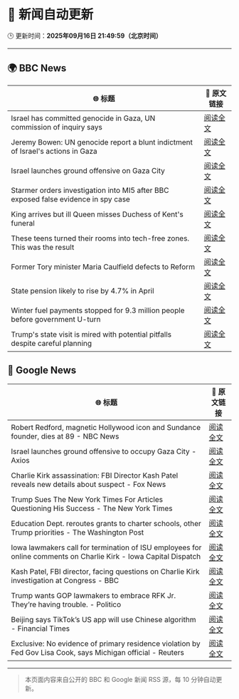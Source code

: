 # 🧠 新闻自动更新

🕒 更新时间：**2025年09月16日 21:49:59（北京时间）**

---

## 🌍 BBC News

| 🌐 标题 | 🔗 原文链接 |
|--------|-------------|
| Israel has committed genocide in Gaza, UN commission of inquiry says | [阅读全文](https://www.bbc.com/news/articles/c8641wv0n4go?at_medium=RSS&at_campaign=rss) |
| Jeremy Bowen: UN genocide report a blunt indictment of Israel's actions in Gaza | [阅读全文](https://www.bbc.com/news/articles/c0m4rxjppl8o?at_medium=RSS&at_campaign=rss) |
| Israel launches ground offensive on Gaza City | [阅读全文](https://www.bbc.com/news/articles/c749q1245pwo?at_medium=RSS&at_campaign=rss) |
| Starmer orders investigation into MI5 after BBC exposed false evidence in spy case | [阅读全文](https://www.bbc.com/news/articles/cn834zwe83lo?at_medium=RSS&at_campaign=rss) |
| King arrives but ill Queen misses Duchess of Kent's funeral | [阅读全文](https://www.bbc.com/news/articles/cpq5eynnn8ro?at_medium=RSS&at_campaign=rss) |
| These teens turned their rooms into tech-free zones. This was the result | [阅读全文](https://www.bbc.com/news/articles/c1lelqg0jy3o?at_medium=RSS&at_campaign=rss) |
| Former Tory minister Maria Caulfield defects to Reform | [阅读全文](https://www.bbc.com/news/articles/c1wg3zx4r0qo?at_medium=RSS&at_campaign=rss) |
| State pension likely to rise by 4.7% in April | [阅读全文](https://www.bbc.com/news/articles/c62lnzdndkeo?at_medium=RSS&at_campaign=rss) |
| Winter fuel payments stopped for 9.3 million people before government U-turn | [阅读全文](https://www.bbc.com/news/articles/cgrq5049j0yo?at_medium=RSS&at_campaign=rss) |
| Trump's state visit is mired with potential pitfalls despite careful planning | [阅读全文](https://www.bbc.com/news/articles/c4gw25w9841o?at_medium=RSS&at_campaign=rss) |

## 📰 Google News

| 🌐 标题 | 🔗 原文链接 |
|--------|-------------|
| Robert Redford, magnetic Hollywood icon and Sundance founder, dies at 89 - NBC News | [阅读全文](https://news.google.com/rss/articles/CBMiswFBVV95cUxNWENZVjBGQjlZZ0Y2UnRlbEFNa1AyZlZ5WGFQNngtLVlQM19yaEtYZ0RoNjM0d055R2doYmhIV3h1S2RFY2N6VWFUdTYtNFRScWpkWW5iSEVYbUdRbVRWYnlhbEdRRmU3R0dyUUUxNlBicG05SEMxS0owR0duSmxtN01SemtCMllSWW1INVE5YVRXR2tMMWxIdUVseHBsTy1HSHBnLVA5WGFGbGRUMGpxdFZSd9IBVEFVX3lxTFB1YWhtTEpsWDdjT0VIdjdMSjVqWnF0R1A0WHB2Z29rNEJ2TFg2X0RqazUzc3N3Z0dsZG0wV3o3Ny1rOHhhbk1QNTlkci1uS3k3eVFGcg?oc=5) |
| Israel launches ground offensive to occupy Gaza City - Axios | [阅读全文](https://news.google.com/rss/articles/CBMigwFBVV95cUxPNHBLcm1aT2xqWjh0Yi1Tay1GbGg2WU05bHhoS0VUU0pvYnB4elB4N01pUFNONUdwZHZ2NHJJQng4Tm5EWVFkVExOeXpacEppZXdTRTAwM2Q4RU1lVjl4X2R3YmNiYnJwa256UThlcW9WaVBiU1pkdHFQWGUzZ1c5RmR5QQ?oc=5) |
| Charlie Kirk assassination: FBI Director Kash Patel reveals new details about suspect - Fox News | [阅读全文](https://news.google.com/rss/articles/CBMiogFBVV95cUxQMXRoVWVlYVBCcWFKSm9ELWVxclFmc0tJQ3RVT3lFeGdad041blpSMXFJSzZWYTZVT0FQclBVeDZicS1VT0NKbXJtbmZ4UTRMZUFvdDNjTUdTZTVJMHFhbG5lVUhXSk1DMXR4VE5QRDMyZlJYYVdPUktBR2VyLVhBVF85Sl9KWG9jUGNwT2RmdmdJMDM1bFNoWHNDRDFRdE5KVWfSAacBQVVfeXFMTnhrUDJFYWJvMUEyYkpfUjl1UWNtWlI0S2xIZFl0bDI0YjFQT2EwMkgwMm1SZy1PbklrRlNqZVBUclRmTjNLRlktOUpiQ0JEZWVqc0wtdE5GaE5FOGhqNGFseHFuQ1lEWHRFTzU3SXVycXhNYzlQbE1JLTFfc0xJekJWSGV3SU92V3FvbGNOS05sUzRPeFlpSjdzSGg0emszaTlEU2lFSDg?oc=5) |
| Trump Sues The New York Times For Articles Questioning His Success - The New York Times | [阅读全文](https://news.google.com/rss/articles/CBMiiwFBVV95cUxNVk1XUHJJQ3RjcjB2WVhSdlZFN1dGT3hfeHlmdTFwNUlUVzUyb0djVXRfSkowNzQtQklld0pfVlNBTWstMkN1VnZuUHFjWEdVTzNSSEYzcUNIVUgzTGl3a3lCMzFTUW5MNU5VUWlXNTVvaDBFUlEzZXM1ODd1QVk3dmcybE9udXN2T3d3?oc=5) |
| Education Dept. reroutes grants to charter schools, other Trump priorities - The Washington Post | [阅读全文](https://news.google.com/rss/articles/CBMilgFBVV95cUxQckZ0SE1WOWdqZFI3S2hYTWg2LV9kbTNwZ1BnTmFvX0djSV9CalYyb0J3NW4tTWpHenVFZWNyR1Y3N3g3OXd4RmRRRkN3M1dBTUdWcWZtUVlMaTg1TDhaMl9JOE9NbzlwYjNGaENTSnRnOVJwYTJVZmZoMzB2anJqQW1NNTRjQlB6RjdraGpHNmFSTWVIVlE?oc=5) |
| Iowa lawmakers call for termination of ISU employees for online comments on Charlie Kirk - Iowa Capital Dispatch | [阅读全文](https://news.google.com/rss/articles/CBMizAFBVV95cUxQVE1WVEp5S2ExOU9EeURiZW5TR1NTblNNMFM0UkZFQUctZ2RsYlByc0Z5aHhWS2ZLb29ER3Zmd2s4VE9YaktjeGRYZU5QOF8zdXJNYTZabUEzRDdOT2Vjc1laWGYzTTM0Ry1lbGk3eWRsSVdQSTh1V1JNRDRqbkRsNjNfMzRieFcyM0hGc1VnUE1qa2tyWWpKSUhrVURRMEQtX0Q5S295ekt2OVR5MVVMOGVyMmNIMVFuMWQtTE1rMWxQSUwtZi0yQ05wMWI?oc=5) |
| Kash Patel, FBI director, facing questions on Charlie Kirk investigation at Congress - BBC | [阅读全文](https://news.google.com/rss/articles/CBMiVEFVX3lxTE1yMFVHNlN0UHkwZmhocWFhVU5hMlQ1X01GQ1d4Z2JTUkNZcUt4TFF0X3czbklGdW4xUk45dm9rOTlaUnBmaHduM21feG1DVjJCMDVGNQ?oc=5) |
| Trump wants GOP lawmakers to embrace RFK Jr. They’re having trouble. - Politico | [阅读全文](https://news.google.com/rss/articles/CBMinAFBVV95cUxPRi1RR0lzbjZtVnhIRE03cUFzd2VwWlQ4M0ZOUThwSkFNZnV4NVhydWhlVVlfLUlDQ2g5QlBSN3dic21GdkVremJZdUk2V1dMd28wR1JfTjMzLWxPTlNWeDdaYnFNa0xwUGJXVDN4V0t2OTY3bXhEZlBYU1lwc1NJWHFNcTlLZkZBcWFhWWtKVDZKb1VXdGdBcDg5czY?oc=5) |
| Beijing says TikTok’s US app will use Chinese algorithm - Financial Times | [阅读全文](https://news.google.com/rss/articles/CBMicEFVX3lxTFBZcmVTWWE5VnVTdVptX1ZkaTNadU9kM0J4NEhCNkRmTXBfWkdKTWhoOEJ3NGIydDBpektycEU2cWtvbHh3blM5eVNmVUpDSk5YTWN6SWdXdjVIeHQ3MmlQdGl1SUgya0ZiNldxcjd4SGc?oc=5) |
| Exclusive: No evidence of primary residence violation by Fed Gov Lisa Cook, says Michigan official - Reuters | [阅读全文](https://news.google.com/rss/articles/CBMiuwFBVV95cUxNa0pDUWZpZmlwLXQ2RU5WdDg5TFNRdlB4Mkc2enpQNjl6bE1mRktCb19XTGNjZWdSbGpEYm5qN3VwNU1waktqamViRy1MbW1vREROVUJqMXV5LWlnbnNnS2dKR3IyWTFLS0dnbFRDZVJUeWVqTDRxUEJLWEJveFVLN0tJV1ZGM1BJWXFiWlNVc1g3TlQ4dDFGcWdhSUJiR2tyaFJTaUNBYzhWU2E4Z2VuOFRwTC1wcmhXSWk0?oc=5) |

---
> 本页面内容来自公开的 BBC 和 Google 新闻 RSS 源，每 10 分钟自动更新。